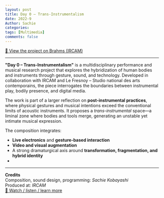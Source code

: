 ```yaml
---
layout: post
title: Day 0 – Trans-Instrumentalism 
date: 2022-9
Author: Sachie
categories: 
tags: [Multimedia]
comments: false
---
```

[📎 View the project on Brahms (IRCAM)](https://brahms.ircam.fr/fr/media/x56d2a9_day-0-trans-instrumentalism-sachie-kobayas)

---

**"Day 0 – Trans-Instrumentalism"** is a multidisciplinary performance and musical research project that explores the hybridization of human bodies and instruments through gesture, sound, and technology. Developed in collaboration with IRCAM and Le Fresnoy – Studio national des arts contemporains, the piece interrogates the boundaries between instrumental play, bodily presence, and digital media.

The work is part of a larger reflection on **post-instrumental practices**, where physical gestures and musical intentions exceed the conventional limits of acoustic instruments. It proposes a *trans-instrumental* space—a liminal zone where bodies and tools merge, generating an unstable yet intimate musical expression.

The composition integrates:
- **Live electronics** and **gesture-based interaction**
- **Video and visual augmentation**
- A strong dramaturgical axis around **transformation, fragmentation, and hybrid identity**
- 
---

**Credits**  
Composition, sound design, programming: *Sachie Kobayashi*  
Produced at: *IRCAM*  
[🔗 Watch / listen / learn more](https://brahms.ircam.fr/fr/media/x56d2a9_day-0-trans-instrumentalism-sachie-kobayas)

